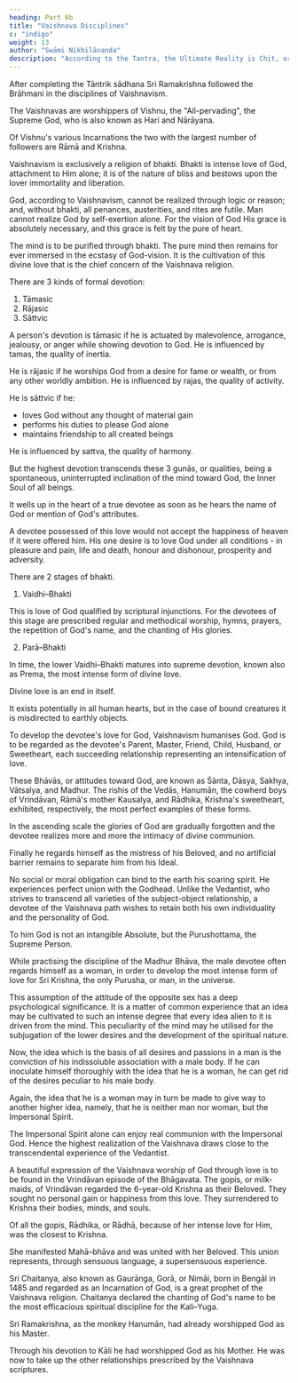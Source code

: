 ```yaml
---
heading: Part 6b
title: "Vaishnava Disciplines"
c: "indigo"
weight: 13
author: "Swāmi Nikhilānanda"
description: "According to the Tantra, the Ultimate Reality is Chit, or Consciousness"
---
```




After completing the Tāntrik sādhana Sri Ramakrishna followed the Brāhmani in the disciplines of Vaishnavism.

The Vaishnavas are worshippers of Vishnu, the "All-pervading", the Supreme God, who is also known as Hari and Nārāyana. 

Of Vishnu's various Incarnations the two with the largest number of followers are Rāmā and Krishna.

Vaishnavism is exclusively a religion of bhakti. Bhakti is intense love of God, attachment to Him alone; it is of the nature of bliss and bestows upon the lover immortality and liberation. 

God, according to Vaishnavism, cannot be realized through logic or reason; and, without bhakti, all penances, austerities, and rites are futile. Man cannot realize God by self-exertion alone. For the vision of God His grace is absolutely necessary, and this grace is felt by the pure of heart.

The mind is to be purified through bhakti. The pure mind then remains for ever immersed in the ecstasy of God-vision. It is the cultivation of this divine love that is the chief concern of the Vaishnava religion.

There are 3 kinds of formal devotion:

1. Tāmasic
2. Rājasic
3. Sāttvic

A person's devotion is tāmasic if he is actuated by malevolence, arrogance, jealousy, or anger while showing devotion to God. He is influenced by tamas, the quality of inertia. 

He is rājasic if he worships God from a desire for fame or wealth, or from any other worldly ambition. He is influenced by rajas, the quality of activity. 

He is sāttvic if he:
- loves God without any thought of material gain
- performs his duties to please God alone
- maintains friendship to all created beings

He is influenced by sattva, the quality of harmony. 

But the highest devotion transcends these 3 gunās, or qualities, being a spontaneous, uninterrupted inclination of the mind toward God, the Inner Soul of all beings.

It wells up in the heart of a true devotee as soon as he hears the name of God or mention of God's attributes. 

A devotee possessed of this love would not accept the happiness of heaven if it were offered him. His one desire is to love God under all conditions - in pleasure and pain, life and death, honour and dishonour, prosperity and adversity.

There are 2 stages of bhakti.

1. Vaidhi–Bhakti

This is love of God qualified by scriptural injunctions. For the devotees of this stage are prescribed regular and methodical worship, hymns, prayers, the repetition of God's name, and the chanting of His glories.

2. Parā–Bhakti

In time, the lower Vaidhi–Bhakti matures into supreme devotion, known also as Prema, the most intense form of divine love. 

Divine love is an end in itself.

It exists potentially in all human hearts, but in the case of bound creatures it is misdirected to earthly objects.

To develop the devotee's love for God, Vaishnavism humanises God. God is to be regarded as the devotee's Parent, Master, Friend, Child, Husband, or Sweetheart, each succeeding relationship representing an intensification of love. 

These Bhāvās, or attitudes toward God, are known as Śānta, Dāsya, Sakhya, Vātsalya, and Madhur. The rishis of the Vedās, Hanumān, the cowherd boys of Vrindāvan, Rāmā's mother Kausalya, and Rādhika, Krishna's sweetheart, exhibited, respectively, the most perfect examples of these forms.

In the ascending scale the glories of God are gradually forgotten and the devotee realizes more and more the intimacy of divine communion. 

Finally he regards himself as the mistress of his Beloved, and no artificial barrier remains to separate him from his Ideal.

No social or moral obligation can bind to the earth his soaring spirit. He experiences perfect union with the Godhead. Unlike the Vedantist, who strives to transcend all varieties of the subject-object relationship, a devotee of the Vaishnava path wishes to retain both his own individuality and the personality of God. 

To him God is not an intangible Absolute, but the Purushottama, the Supreme Person.

While practising the discipline of the Madhur Bhāva, the male devotee often regards himself as a woman, in order to develop the most intense form of love for Sri Krishna, the only Purusha, or man, in the universe. 

This assumption of the attitude of the opposite sex has a deep psychological significance. It is a matter of common experience that an idea may be cultivated to such an intense degree that every idea alien to it is driven from the mind. This peculiarity of the mind may he utilised for the subjugation of the lower desires and the development of the spiritual nature. 

Now, the idea which is the basis of all desires and passions in a man is the conviction of his indissoluble association with a male body. If he can inoculate himself thoroughly with the idea that he is a woman, he can get rid of the desires peculiar to his male body.

Again, the idea that he is a woman may in turn be made to give way to another higher idea, namely, that he is neither man nor woman, but the Impersonal Spirit.

The Impersonal Spirit alone can enjoy real communion with the Impersonal God. Hence the highest realization of the Vaishnava draws close to the transcendental experience of the Vedantist.

A beautiful expression of the Vaishnava worship of God through love is to be found in the Vrindāvan episode of the Bhāgavata. The gopis, or milk-maids, of Vrindāvan regarded the 6-year-old Krishna as their Beloved. They sought no personal gain or happiness from this love. They surrendered to Krishna their bodies, minds, and souls. 

Of all the gopis, Rādhika, or Rādhā, because of her intense love for Him, was the closest to
Krishna. 

She manifested Mahā–bhāva and was united with her Beloved. This union represents, through sensuous language, a supersensuous experience. 

Sri Chaitanya, also known as Gaurānga, Gorā, or Nimāi, born in Bengāl in 1485 and regarded as an Incarnation of God, is a great prophet of the Vaishnava religion. Chaitanya declared the chanting of God's name to be the most efficacious spiritual discipline for the Kali–Yuga.

Sri Ramakrishna, as the monkey Hanumān, had already worshipped God as his Master.

Through his devotion to Kāli he had worshipped God as his Mother. He was now to take up the other relationships prescribed by the Vaishnava scriptures.
